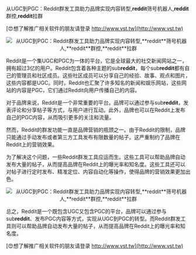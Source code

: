 从UGC到PGC：Reddit群发工具助力品牌实现内容转型,**reddit**筛号机器人,**reddit**群控,**reddit**拉群

[😍想了解推广相关软件的朋友请登录 http://www.vst.tw](http://www.vst.tw)

 <center><img src="https://vst.tw/MP4/tuiguang/png/5.png" alt="从UGC到PGC：Reddit群发工具助力品牌实现内容转型,**reddit**筛号机器人,**reddit**群控,**reddit**拉群"></center>

Reddit是一个集UGC和PGC为一体的平台，它是全球最大的社交新闻网站之一，拥有超过3亿的用户。Reddit包含着各种主题的sub**reddit**，每个sub**reddit**都有自己的管理员和社区成员。这些社区成员可以分享自己的经验、故事、观点和图片，这些内容都是UGC。同时，Reddit也汇聚了许多知名的新闻和娱乐网站，这些网站的内容是PGC，它们通过Reddit向用户传播自己的内容。

对于品牌来说，Reddit是一个非常重要的平台。品牌可以通过参与sub**reddit**，发表评论和分享帖子等方式，与用户进行互动。此外，品牌也可以在Reddit上发布自己的PGC内容，从而吸引更多的关注和流量。

然而，Reddit的群发功能一直是品牌营销的瓶颈之一。由于Reddit的限制，品牌只能通过手动发布或者第三方工具发布有限数量的帖子。这严重制约了品牌在Reddit上的营销效果。

为了解决这个问题，一些Reddit群发工具应运而生。这些工具可以帮助品牌自动发布大量的帖子，从而提高品牌在Reddit上的曝光率和知名度。这些工具还可以对帖子进行定时发布、精准定位、内容自动化等操作，使得品牌的营销效果更加出色。

 <center><img src="https://vst.tw/MP4/tuiguang/png/2.png" alt="从UGC到PGC：Reddit群发工具助力品牌实现内容转型,**reddit**筛号机器人,**reddit**群控,**reddit**拉群"></center>

总之，Reddit是一个既包含UGC又包含PGC的平台，品牌可以通过参与sub**reddit**、发布PGC内容等方式，实现从UGC到PGC的转型。而Reddit群发工具则可以帮助品牌自动发布大量的帖子，从而提高品牌在Reddit上的曝光率和知名度。

[😍想了解推广相关软件的朋友请登录 http://www.vst.tw](http://www.vst.tw)



